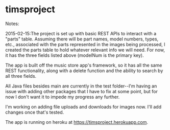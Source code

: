 # timsproject

Notes:

2015-02-15:The project is set up with basic REST APIs to interact with a "parts" table. 
Assuming there will be part names, model numbers, types, etc., associated with the parts
represented in the images being processed, I created the parts table to hold whatever 
relevant info we will need. For now, it has the three fields listed above (modelNum is 
the primary key).

  The app is built off the music store app's framework, so it has all the same REST
functionality, along with a delete function and the ability to search by all three fields.

All Java files besides main are currently in the test folder--I'm having an issue with adding 
other packages that I have to fix at some point, but for now I don't want it to impede my 
progress any further.

I'm working on adding file uploads and downloads for images now. I'll add changes once that's 
tested.

The app is running on heroku at https://timsproject.herokuapp.com.
